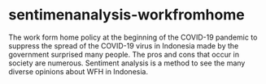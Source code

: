 # sentimenanalysis-workfromhome
The work form home policy at the beginning of the COVID-19 pandemic to suppress the spread of the COVID-19 virus in Indonesia made by the government surprised many people. The pros and cons that occur in society are numerous. Sentiment analysis is a method to see the many diverse opinions about WFH in Indonesia.
